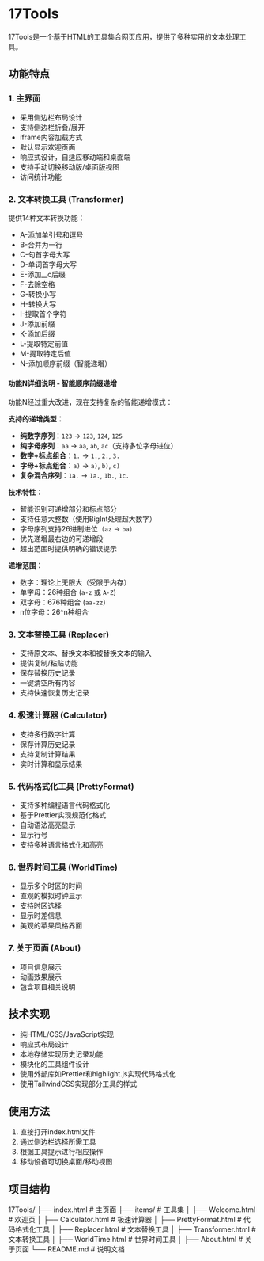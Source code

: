 # 17Tools

17Tools是一个基于HTML的工具集合网页应用，提供了多种实用的文本处理工具。

## 功能特点

### 1. 主界面
- 采用侧边栏布局设计
- 支持侧边栏折叠/展开
- iframe内容加载方式
- 默认显示欢迎页面
- 响应式设计，自适应移动端和桌面端
- 支持手动切换移动版/桌面版视图
- 访问统计功能

### 2. 文本转换工具 (Transformer)
提供14种文本转换功能：
- A-添加单引号和逗号
- B-合并为一行
- C-句首字母大写
- D-单词首字母大写
- E-添加__c后缀
- F-去除空格
- G-转换小写
- H-转换大写
- I-提取首个字符
- J-添加前缀
- K-添加后缀
- L-提取特定前值
- M-提取特定后值
- N-添加顺序前缀（智能递增）

#### 功能N详细说明 - 智能顺序前缀递增
功能N经过重大改进，现在支持复杂的智能递增模式：

**支持的递增类型：**
- **纯数字序列**：`123` → `123`, `124`, `125`
- **纯字母序列**：`aa` → `aa`, `ab`, `ac`（支持多位字母进位）
- **数字+标点组合**：`1.` → `1.`, `2.`, `3.`
- **字母+标点组合**：`a)` → `a)`, `b)`, `c)`
- **复杂混合序列**：`1a.` → `1a.`, `1b.`, `1c.`

**技术特性：**
- 智能识别可递增部分和标点部分
- 支持任意大整数（使用BigInt处理超大数字）
- 字母序列支持26进制进位（`az` → `ba`）
- 优先递增最右边的可递增段
- 超出范围时提供明确的错误提示

**递增范围：**
- 数字：理论上无限大（受限于内存）
- 单字母：26种组合 (`a-z` 或 `A-Z`)
- 双字母：676种组合 (`aa-zz`)
- n位字母：26^n种组合

### 3. 文本替换工具 (Replacer)
- 支持原文本、替换文本和被替换文本的输入
- 提供复制/粘贴功能
- 保存替换历史记录
- 一键清空所有内容
- 支持快速恢复历史记录

### 4. 极速计算器 (Calculator)
- 支持多行数字计算
- 保存计算历史记录
- 支持复制计算结果
- 实时计算和显示结果

### 5. 代码格式化工具 (PrettyFormat)
- 支持多种编程语言代码格式化
- 基于Prettier实现规范化格式
- 自动语法高亮显示
- 显示行号
- 支持多种语言格式化和高亮

### 6. 世界时间工具 (WorldTime)
- 显示多个时区的时间
- 直观的模拟时钟显示
- 支持时区选择
- 显示时差信息
- 美观的苹果风格界面

### 7. 关于页面 (About)
- 项目信息展示
- 动画效果展示
- 包含项目相关说明

## 技术实现
- 纯HTML/CSS/JavaScript实现
- 响应式布局设计
- 本地存储实现历史记录功能
- 模块化的工具组件设计
- 使用外部库如Prettier和highlight.js实现代码格式化
- 使用TailwindCSS实现部分工具的样式

## 使用方法
1. 直接打开index.html文件
2. 通过侧边栏选择所需工具
3. 根据工具提示进行相应操作
4. 移动设备可切换桌面/移动视图

## 项目结构

17Tools/
├── index.html # 主页面
├── items/ # 工具集
│ ├── Welcome.html # 欢迎页
│ ├── Calculator.html # 极速计算器
│ ├── PrettyFormat.html # 代码格式化工具
│ ├── Replacer.html # 文本替换工具
│ ├── Transformer.html # 文本转换工具
│ ├── WorldTime.html # 世界时间工具
│ ├── About.html # 关于页面
└── README.md # 说明文档